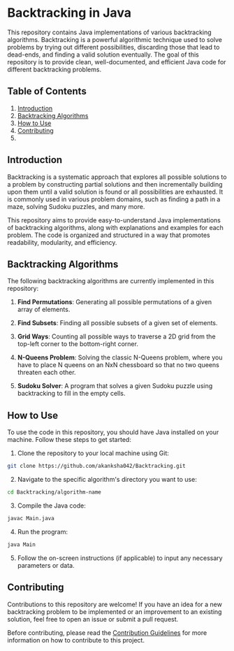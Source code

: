 # Backtracking in Java

This repository contains Java implementations of various backtracking algorithms. Backtracking is a powerful algorithmic technique used to solve problems by trying out different possibilities, discarding those that lead to dead-ends, and finding a valid solution eventually. The goal of this repository is to provide clean, well-documented, and efficient Java code for different backtracking problems.

## Table of Contents

1. [Introduction](#introduction)
2. [Backtracking Algorithms](#backtracking-algorithms)
3. [How to Use](#how-to-use)
4. [Contributing](#contributing)
5. 
## Introduction

Backtracking is a systematic approach that explores all possible solutions to a problem by constructing partial solutions and then incrementally building upon them until a valid solution is found or all possibilities are exhausted. It is commonly used in various problem domains, such as finding a path in a maze, solving Sudoku puzzles, and many more.

This repository aims to provide easy-to-understand Java implementations of backtracking algorithms, along with explanations and examples for each problem. The code is organized and structured in a way that promotes readability, modularity, and efficiency.

## Backtracking Algorithms

The following backtracking algorithms are currently implemented in this repository:

1. **Find Permutations**: Generating all possible permutations of a given array of elements.

2. **Find Subsets**: Finding all possible subsets of a given set of elements.

3. **Grid Ways**: Counting all possible ways to traverse a 2D grid from the top-left corner to the bottom-right corner.

4. **N-Queens Problem**: Solving the classic N-Queens problem, where you have to place N queens on an NxN chessboard so that no two queens threaten each other.

5. **Sudoku Solver**: A program that solves a given Sudoku puzzle using backtracking to fill in the empty cells.

<!-- Add more algorithms with a brief description here -->

## How to Use

To use the code in this repository, you should have Java installed on your machine. Follow these steps to get started:

1. Clone the repository to your local machine using Git:

```bash
git clone https://github.com/akanksha042/Backtracking.git
```

2. Navigate to the specific algorithm's directory you want to use:

```bash
cd Backtracking/algorithm-name
```

3. Compile the Java code:

```bash
javac Main.java
```

4. Run the program:

```bash
java Main
```

5. Follow the on-screen instructions (if applicable) to input any necessary parameters or data.

## Contributing

Contributions to this repository are welcome! If you have an idea for a new backtracking problem to be implemented or an improvement to an existing solution, feel free to open an issue or submit a pull request.

Before contributing, please read the [Contribution Guidelines](CONTRIBUTING.md) for more information on how to contribute to this project.
